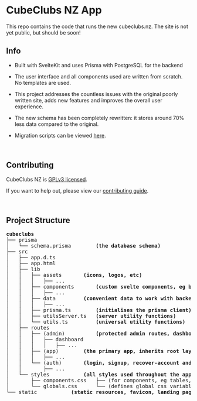 # CubeClubs NZ App

This repo contains the code that runs the new cubeclubs.nz. The site is not yet public, but should be soon!


## Info
- Built with SvelteKit and uses Prisma with PostgreSQL for the backend
- The user interface and all components used are written from scratch. No templates are used.
- This project addresses the countless issues with the original poorly written site, adds new features and improves the overall user experience.
- The new schema has been completely rewritten: it stores around 70% less data compared to the original.

- Migration scripts can be viewed [here](https://github.com/CubeClubsNZ/migrate).

<br>


## Contributing
CubeClubs NZ is [GPLv3 licensed](license).

If you want to help out, please view our [contributing guide](contributing.md).

<br>


## Project Structure
<pre>
<b>cubeclubs</b>
├── prisma
│   └── schema.prisma 		<b> (the database schema) </b>
├── src
│   ├── app.d.ts
│   ├── app.html
│   ├── lib
│   │   ├── assets 		<b> (icons, logos, etc) </b>
│   │   │   ├── ...
│   │   ├── components 		<b> (custom svelte components, eg buttons, forms etc) </b>
│   │   │   ├── ...
│   │   ├── data 		<b> (convenient data to work with backend) </b>
│   │   │   ├── ...
│   │   ├── prisma.ts 		<b> (initialises the prisma client) </b>
│   │   ├── utilsServer.ts 	<b> (server utility functions) </b>
│   │   └── utils.ts 		<b> (universal utility functions) </b>
│   ├── routes
│   │   ├── (admin) 		<b> (protected admin routes, dashboard) </b>
│   │   │   ├── dashboard
│   │   │   │   ├── ...
│   │   ├── (app) 		<b> (the primary app, inherits root layout with tab bar) </b>
│   │   │   ├── ...
│   │   └── (auth) 		<b> (login, signup, recover-account and logout routes) </b>
│   │       ├── ...
│   └── styles 			<b> (all styles used throughout the app, imported by root layout + grouped layouts) </b>
│       ├── components.css 	 ├── (for components, eg tables, inputs etc)
│       └── globals.css 	 └── (defines global css variables, sets colours, fonts, etc)
└── static			<b> (static resources, favicon, landing page assets) </b>
</b></pre>

